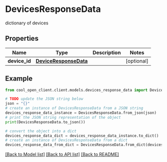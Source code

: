 # DevicesResponseData

dictionary of devices

## Properties

Name | Type | Description | Notes
------------ | ------------- | ------------- | -------------
**device_id** | [**DeviceResponseData**](DeviceResponseData.md) |  | [optional] 

## Example

```python
from cool_open_client.client.models.devices_response_data import DevicesResponseData

# TODO update the JSON string below
json = "{}"
# create an instance of DevicesResponseData from a JSON string
devices_response_data_instance = DevicesResponseData.from_json(json)
# print the JSON string representation of the object
print(DevicesResponseData.to_json())

# convert the object into a dict
devices_response_data_dict = devices_response_data_instance.to_dict()
# create an instance of DevicesResponseData from a dict
devices_response_data_from_dict = DevicesResponseData.from_dict(devices_response_data_dict)
```
[[Back to Model list]](../README.md#documentation-for-models) [[Back to API list]](../README.md#documentation-for-api-endpoints) [[Back to README]](../README.md)


